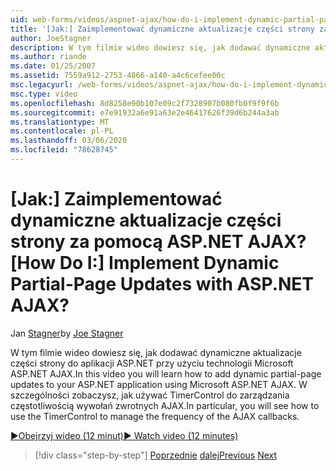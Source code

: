 ```yaml
---
uid: web-forms/videos/aspnet-ajax/how-do-i-implement-dynamic-partial-page-updates-with-aspnet-ajax
title: '[Jak:] Zaimplementować dynamiczne aktualizacje części strony za pomocą ASP.NET AJAX? | Microsoft Docs'
author: JoeStagner
description: W tym filmie wideo dowiesz się, jak dodawać dynamiczne aktualizacje części strony do aplikacji ASP.NET przy użyciu technologii Microsoft ASP.NET AJAX.
ms.author: riande
ms.date: 01/25/2007
ms.assetid: 7559a912-2753-4866-a140-a4c6cefee00c
msc.legacyurl: /web-forms/videos/aspnet-ajax/how-do-i-implement-dynamic-partial-page-updates-with-aspnet-ajax
msc.type: video
ms.openlocfilehash: 8d8258e90b107e09c2f7328907b080fb0f9f9f6b
ms.sourcegitcommit: e7e91932a6e91a63e2e46417626f39d6b244a3ab
ms.translationtype: MT
ms.contentlocale: pl-PL
ms.lasthandoff: 03/06/2020
ms.locfileid: "78628745"
---
```

# <a name="how-do-i-implement-dynamic-partial-page-updates-with-aspnet-ajax"></a><span data-ttu-id="f7cd3-104">[Jak:] Zaimplementować dynamiczne aktualizacje części strony za pomocą ASP.NET AJAX?</span><span class="sxs-lookup"><span data-stu-id="f7cd3-104">[How Do I:] Implement Dynamic Partial-Page Updates with ASP.NET AJAX?</span></span>

<span data-ttu-id="f7cd3-105">Jan [Stagner](https://github.com/JoeStagner)</span><span class="sxs-lookup"><span data-stu-id="f7cd3-105">by [Joe Stagner](https://github.com/JoeStagner)</span></span>

<span data-ttu-id="f7cd3-106">W tym filmie wideo dowiesz się, jak dodawać dynamiczne aktualizacje części strony do aplikacji ASP.NET przy użyciu technologii Microsoft ASP.NET AJAX.</span><span class="sxs-lookup"><span data-stu-id="f7cd3-106">In this video you will learn how to add dynamic partial-page updates to your ASP.NET application using Microsoft ASP.NET AJAX.</span></span> <span data-ttu-id="f7cd3-107">W szczególności zobaczysz, jak używać TimerControl do zarządzania częstotliwością wywołań zwrotnych AJAX.</span><span class="sxs-lookup"><span data-stu-id="f7cd3-107">In particular, you will see how to use the TimerControl to manage the frequency of the AJAX callbacks.</span></span>

[<span data-ttu-id="f7cd3-108">&#9654;Obejrzyj wideo (12 minut)</span><span class="sxs-lookup"><span data-stu-id="f7cd3-108">&#9654; Watch video (12 minutes)</span></span>](https://channel9.msdn.com/Blogs/ASP-NET-Site-Videos/how-do-i-implement-dynamic-partial-page-updates-with-aspnet-ajax)

> [!div class="step-by-step"]
> <span data-ttu-id="f7cd3-109">[Poprzednie](how-do-i-get-started-with-aspnet-ajax.md)
> [dalej](how-do-i-make-client-side-network-callbacks-with-aspnet-ajax.md)</span><span class="sxs-lookup"><span data-stu-id="f7cd3-109">[Previous](how-do-i-get-started-with-aspnet-ajax.md)
[Next](how-do-i-make-client-side-network-callbacks-with-aspnet-ajax.md)</span></span>
